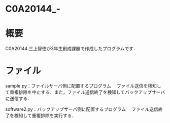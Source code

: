 # C0A20144_-
# 概要
C0A20144 三上智徳が3年生創成課題で作成したプログラムです．

# ファイル
sample.py：ファイルサーバ側に配置するプログラム
         　ファイル送信を検知して重複排除を中止する．また，ファイル送信終了を検知してバックアップサーバに送信する．

software2.py：バックアップサーバ側に配置するプログラム
            　ファイル送信終了を検知して重複排除を実行する．
